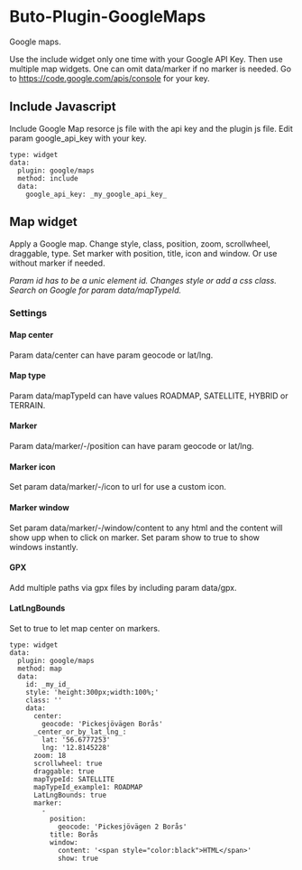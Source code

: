# Buto-Plugin-GoogleMaps


Google maps.

Use the include widget only one time with your Google API Key. Then use multiple map widgets. One can omit data/marker if no marker is needed. Go to https://code.google.com/apis/console for your key.




## Include Javascript

Include Google Map resorce js file with the api key and the plugin js file. Edit param google_api_key with your key.


```
type: widget
data:
  plugin: google/maps
  method: include
  data:
    google_api_key: _my_google_api_key_
```

## Map widget

Apply a Google map. Change style, class, position, zoom, scrollwheel, draggable, type. Set marker with position, title, icon and window. Or use without marker if needed.

<i>Param id has to be a unic element id. Changes style or add a css class. Search on Google for param data/mapTypeId.</i>

### Settings

#### Map center
Param data/center can have param geocode or lat/lng.

#### Map type
Param data/mapTypeId can have values ROADMAP, SATELLITE, HYBRID or TERRAIN.

#### Marker
Param data/marker/-/position  can have param geocode or lat/lng.

#### Marker icon
Set param data/marker/-/icon to url for use a custom icon.

#### Marker window
Set param data/marker/-/window/content to any html and the content will show upp when to click on marker. Set param show to true to show windows instantly.

#### GPX
Add multiple paths via gpx files by including param data/gpx.

#### LatLngBounds
Set to true to let map center on markers.

```
type: widget
data:
  plugin: google/maps
  method: map
  data:
    id: _my_id_
    style: 'height:300px;width:100%;'
    class: ''
    data:
      center:
        geocode: 'Pickesjövägen Borås'
      _center_or_by_lat_lng_:
        lat: '56.6777253'
        lng: '12.8145228'
      zoom: 18
      scrollwheel: true
      draggable: true
      mapTypeId: SATELLITE
      mapTypeId_example1: ROADMAP
      LatLngBounds: true
      marker:
        -
          position:
            geocode: 'Pickesjövägen 2 Borås'
          title: Borås
          window:
            content: '<span style="color:black">HTML</span>'
            show: true
```



